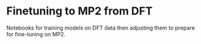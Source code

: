 # Finetuning to MP2 from DFT

Notebooks for training models on DFT data then adjusting them to prepare for fine-tuning on MP2.
